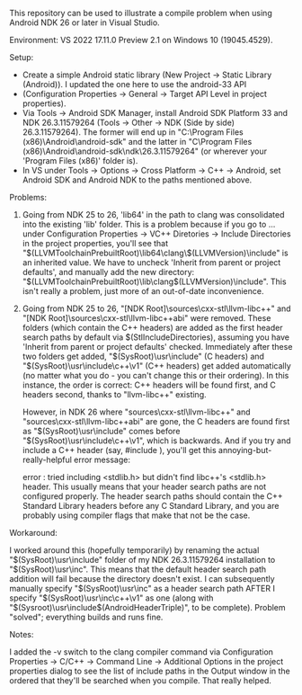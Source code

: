 This repository can be used to illustrate a compile problem when using Android NDK 26 or later in Visual Studio.

Environment: VS 2022 17.11.0 Preview 2.1 on Windows 10 (19045.4529).

Setup:
- Create a simple Android static library (New Project -> Static Library (Android)).  I updated the one here to use the android-33 API
- (Configuration Properties -> General -> Target API Level in project properties).
- Via Tools -> Android SDK Manager, install Android SDK Platform 33 and NDK 26.3.11579264 (Tools -> Other -> NDK (Side by side)
  26.3.11579264).  The former will end up in "C:\Program Files (x86)\Android\android-sdk" and the latter in
  "C\Program Files (x86)\Android\android-sdk\ndk\26.3.11579264" (or wherever your 'Program Files (x86)' folder is).
- In VS under Tools -> Options -> Cross Platform -> C++ -> Android, set Android SDK and Android NDK to the paths mentioned above.

Problems:
1. Going from NDK 25 to 26, 'lib64' in the path to clang was consolidated into the existing 'lib' folder.  This is a problem because
   if you go to <Edit>... under Configuration Properties -> VC++ Diretories -> Include Directories in the project properties, you'll see
   that "$(LLVMToolchainPrebuiltRoot)\lib64\clang\$(LLVMVersion)\include" is an inherited value.  We have to uncheck 'Inherit from
   parent or project defaults', and manually add the new directory:  "$(LLVMToolchainPrebuiltRoot)\lib\clang\$(LLVMVersion)\include".
   This isn't really a problem, just more of an out-of-date inconvenience.

2. Going from NDK 25 to 26, "[NDK Root]\sources\cxx-stl\llvm-libc++" and "[NDK Root]\sources\cxx-stl\llvm-libc++abi" were removed.
   These folders (which contain the C++ headers) are added as the first header search paths by default via $(StlIncludeDirectories),
   assuming you have 'Inherit from parent or project defaults' checked.  Immediately after these two folders get added,
   "$(SysRoot)\usr\include" (C headers) and "$(SysRoot)\usr\include\c++\v1" (C++ headers) get added automatically (no matter what you
   do - you can't change this or their ordering). In this instance, the order is correct: C++ headers will be found first, and C headers
   second, thanks to "llvm-libc++" existing.

   However, in NDK 26 where "sources\cxx-stl\llvm-libc++" and "sources\cxx-stl\llvm-libc++abi" are gone, the C headers are found
   first as "$(SysRoot)\usr\include" comes before "$(SysRoot)\usr\include\c++\v1", which is backwards.  And if you try and include
   a C++ header (say, #include <cstdlib>), you'll get this annoying-but-really-helpful error message:

   error : <cstdlib> tried including <stdlib.h> but didn't find libc++'s <stdlib.h> header.  This usually means that your header
   search paths are not configured properly. The header search paths should contain the C++ Standard Library headers before
   any C Standard Library, and you are probably using compiler flags that make that not be the case.

Workaround:

I worked around this (hopefully temporarily) by renaming the actual "$(SysRoot)\usr\include" folder of my NDK 26.3.11579264 installation
to "$(SysRoot)\usr\inc".  This means that the default header search path addition will fail because the directory doesn't exist.
I can subsequently manually specify "$(SysRoot)\usr\inc" as a header search path AFTER I specify "$(SysRoot)\usr\inc\c++\v1"
as one (along with "$(Sysroot)\usr\include\$(AndroidHeaderTriple)", to be complete).  Problem "solved"; everything builds and runs fine.

Notes:

I added the -v switch to the clang compiler command via Configuration Properties -> C/C++ -> Command Line -> Additional Options
in the project properties dialog to see the list of include paths in the Output window in the ordered that they'll be searched
when you compile.  That really helped.
